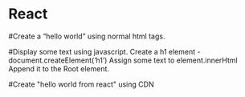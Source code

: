 # React

#Create a “hello world” using normal html tags.

#Display some text using javascript.
Create a h1 element - document.createElement(‘h1’)
Assign some text to element.innerHtml 
Append it to the Root element.

#Create "hello world from react" using CDN

